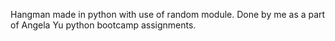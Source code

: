 Hangman made in python with use of random module.
Done by me as a part of Angela Yu python bootcamp assignments.
